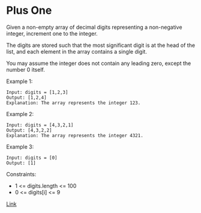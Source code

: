 # Plus One

Given a non-empty array of decimal digits representing a non-negative integer, increment one to the integer.

The digits are stored such that the most significant digit is at the head of the list, and each element in the array
contains a single digit.

You may assume the integer does not contain any leading zero, except the number 0 itself.

Example 1:

```
Input: digits = [1,2,3]
Output: [1,2,4]
Explanation: The array represents the integer 123.
```

Example 2:

```
Input: digits = [4,3,2,1]
Output: [4,3,2,2]
Explanation: The array represents the integer 4321.
```

Example 3:

```
Input: digits = [0]
Output: [1]
```

Constraints:

- 1 <= digits.length <= 100
- 0 <= digits[i] <= 9

[Link](https://leetcode.com/problems/plus-one/)